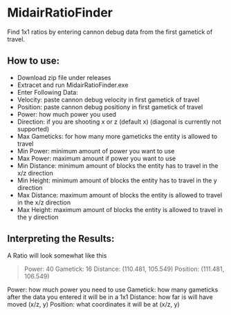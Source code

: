 # MidairRatioFinder
Find 1x1 ratios by entering cannon debug data from the first gametick of travel.

## How to use:
- Download zip file under releases
- Extracet and run MidairRatioFinder.exe
- Enter Following Data:
- Velocity: paste cannon debug velocity in first gametick of travel
- Position: paste cannon debug positiony in first gametick of travel
- Power: how much power you used
- Direction: if you are shooting x or z (default x) (diagonal is currently not supported)
- Max Gameticks: for how many more gameticks the entity is allowed to travel
- Min Power: minimum amount of power you want to use
- Max Power: maximum amount if power you want to use
- Min Distance: minimum amount of blocks the entity has to travel in the x/z direction
- Min Height: minimum amount of blocks the entity has to travel in the y direction
- Max Distance: maximum amount of blocks the entity is allowed to travel in the x/z direction
- Max Height: maximum amount of blocks the entity is allowed to travel in the y direction

## Interpreting the Results:
A Ratio will look somewhat like this
> Power: 40      Gametick: 16     Distance: (110.481, 105.549)      Position: (111.481, 106.549)

Power: how much power you need to use
Gametick: how many gameticks after the data you entered it will be in a 1x1
Distance: how far is will have moved (x/z, y)
Position: what coordinates it will be at (x/z, y)
